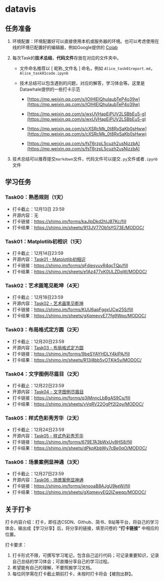 # datavis

## 任务准备

1. 环境配置：环境配置好可以直接使用本机或服务器的环境。也可以考虑使用在线的环境已配置好的编辑器，例如Google提供的 [Colab](https://colab.research.google.com/)

2. 每次Task的**技术总结**，**代码文件**存放在对应的文件夹中。

   - 文件命名推荐以 [ 昵称_文件名 ] 命名，例如 `Alice_task01report.md`，`Alice_task01code.ipynb`

   - 技术总结可以包含遇到的问题，对应的解答，学习体会等。这里是Datawhale提供的一些打卡示范

     - [https://mp.weixin.qq.com/s/IOlHIEIQhuIaubTeP4o39w](https://mp.weixin.qq.com/s/IOlHIEIQhuIaubTeP4o39w)

     - [https://mp.weixin.qq.com/s/wxUVHapEiPUV2LSBbEu5-g](https://mp.weixin.qq.com/s/wxUVHapEiPUV2LSBbEu5-g)
     - [https://mp.weixin.qq.com/s/cXSRcMk_0t8RxSaKb0sHww](https://mp.weixin.qq.com/s/cXSRcMk_0t8RxSaKb0sHww)
     - [https://mp.weixin.qq.com/s/fsT6rzpL5cuzh2usNjzzbA](https://mp.weixin.qq.com/s/fsT6rzpL5cuzh2usNjzzbA)

3. 技术总结可以推荐提交`markdown`文件，代码文件可以提交`.py`文件或者`.ipynb`文件

## 学习任务

### **Task00**：熟悉规则（**1**天）

- 打卡截止：12月13日 23:59
- 开源内容：无
- 打卡链接：https://shimo.im/forms/kaJIpDkd2hIJ87Kc/fill
- 打卡结果：https://shimo.im/sheets/913JV77Ob1sYG73E/MODOC/

### **Task01**：**Matplotlib**初相识（**1**天）

- 打卡截止：12月14日23:59
- 开源内容：[Task01 - Matplotlib初相识](http://datawhale.club/t/topic/538)
- 打卡链接：https://shimo.im/forms/qFdiesyuvR4qcTQp/fill
- 打卡结果：https://shimo.im/sheets/e1Az477xK0ULZDqW/MODOC/

### **Task02**：艺术画笔见乾坤（**4**天）

- 打卡截止：12月18日23:59
- 开源内容：[Task02 - 艺术画笔见乾坤](http://datawhale.club/t/topic/545)
- 打卡链接：https://shimo.im/forms/KUU6apFggxUCw25S/fill
- 打卡结果：https://shimo.im/sheets/gXqmevvE77fg9Wqo/MODOC/

### **Task03**：布局格式定方圆（**2**天）

- 打卡截止：12月20日23:59
- 开源内容：[Task03 - 布局格式定方圆](http://datawhale.club/t/topic/542)
- 打卡链接：https://shimo.im/forms/9beSYAYHDLY4klPA/fill
- 打卡结果：https://shimo.im/sheets/R13j8bb5vOTKjk5y/MODOC/

### **Task04**：文字图例尽眉目（**2**天）

- 打卡截止：12月22日23:59
- 开源内容：[Task04 - 文字图例尽眉目](http://datawhale.club/t/topic/543)
- 打卡链接：https://shimo.im/forms/q3jMnncLbBgAS9Cs/fill
- 打卡结果：https://shimo.im/sheets/vVqRV22OgPf2l2qy/MODOC/

### **Task05**：样式色彩秀芳华（**2**天）

- 打卡截止：12月24日23:59
- 开源内容：[Task05 - 样式色彩秀芳华](http://datawhale.club/t/topic/544)
- 打卡链接：https://shimo.im/forms/679E7A3bWxUy8HS8/fill
- 打卡结果：https://shimo.im/sheets/dPkpKbbWy7cBe0qO/MODOC/

### **Task06**：场景案例显神通（**3**天）

- 打卡截止：12月27日23:59
- 开源内容：[Task06 - 场景案例显神通](http://datawhale.club/t/topic/546)
- 打卡链接：https://shimo.im/forms/jenooaB8AJgU9keW/fill
- 打卡结果：https://shimo.im/sheets/gXqmevvEQ2IZweqo/MODOC/

## 关于打卡

打卡内容介绍：打卡，即任选CSDN、Github、简书、B站等平台，将自己的学习体会，输出成【学习分享】后，将分享的链接，填至问卷的 **“打卡链接"** 中相应的位置。

打卡要求：

1. 打卡形式不限，可撰写学习笔记，包含自己运行代码；可记录重要知识，记录自己总结的学习体会；可直播分享自己的学习过程。
2. 希望能有自己的理解，不要照搬学习文档。
3. 每位同学需在打卡截止期前打卡，未按时打卡将会【被抱出群】。
